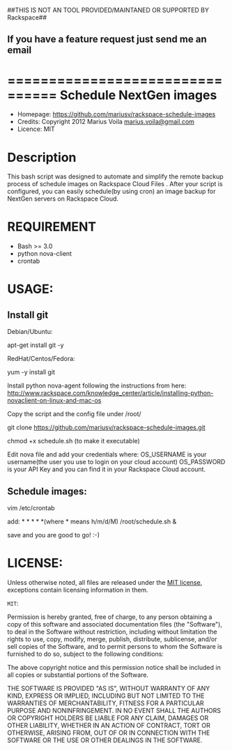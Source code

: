 ##THIS IS NOT AN TOOL PROVIDED/MAINTANED OR SUPPORTED BY Rackspace##


If you have a feature request just send me an email
----------------------------------------------------------------------------------



================================
Schedule NextGen images
================================

- Homepage:  https://github.com/mariusv/rackspace-schedule-images
- Credits:   Copyright 2012 Marius Voila <marius.voila@gmail.com>
- Licence:   MIT

Description
=================

This bash script was designed to automate and simplify the remote backup
process of schedule images on Rackspace Cloud Files .  After your script is configured, you can
easily schedule(by using cron) an image backup for NextGen servers on Rackspace Cloud.





REQUIREMENT
===========
- Bash >= 3.0
- python nova-client
- crontab


USAGE:
======

Install git
------------

Debian/Ubuntu:

apt-get install git -y

RedHat/Centos/Fedora:

yum -y install git

Install python nova-agent following the instructions from here: http://www.rackspace.com/knowledge_center/article/installing-python-novaclient-on-linux-and-mac-os

Copy the script and the config file under /root/

git clone https://github.com/mariusv/rackspace-schedule-images.git

chmod +x schedule.sh (to make it executable)

Edit nova file and add your credentials where:
OS_USERNAME is your username(the user you use to login on your cloud account)
OS_PASSWORD is your API Key and you can find it in your Rackspace Cloud account.

Schedule images:
----------------

vim /etc/crontab

add: * * * * *(where * means h/m/d/M) /root/schedule.sh &

save and you are good to go! :-)

LICENSE:
========
Unless otherwise noted, all files are released under the [MIT license](http://en.wikipedia.org/wiki/MIT_License),
exceptions contain licensing information in them.

`MIT`: 

Permission is hereby granted, free of charge, to any person obtaining a copy
  of this software and associated documentation files (the "Software"), to deal
  in the Software without restriction, including without limitation the rights
  to use, copy, modify, merge, publish, distribute, sublicense, and/or sell
  copies of the Software, and to permit persons to whom the Software is
  furnished to do so, subject to the following conditions:

  The above copyright notice and this permission notice shall be included in
  all copies or substantial portions of the Software.

  THE SOFTWARE IS PROVIDED "AS IS", WITHOUT WARRANTY OF ANY KIND, EXPRESS OR
  IMPLIED, INCLUDING BUT NOT LIMITED TO THE WARRANTIES OF MERCHANTABILITY,
  FITNESS FOR A PARTICULAR PURPOSE AND NONINFRINGEMENT. IN NO EVENT SHALL THE
  AUTHORS OR COPYRIGHT HOLDERS BE LIABLE FOR ANY CLAIM, DAMAGES OR OTHER
  LIABILITY, WHETHER IN AN ACTION OF CONTRACT, TORT OR OTHERWISE, ARISING FROM,
  OUT OF OR IN CONNECTION WITH THE SOFTWARE OR THE USE OR OTHER DEALINGS IN THE
  SOFTWARE.
  
  
  
